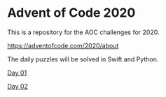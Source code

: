 # Advent of Code 2020

This is a repository for the AOC challenges for 2020.

https://adventofcode.com/2020/about

The daily puzzles will be solved in Swift and Python.

[Day 01](Days/01/report_repair.md)

[Day 02](Days/02/toboggan_passwords.md)